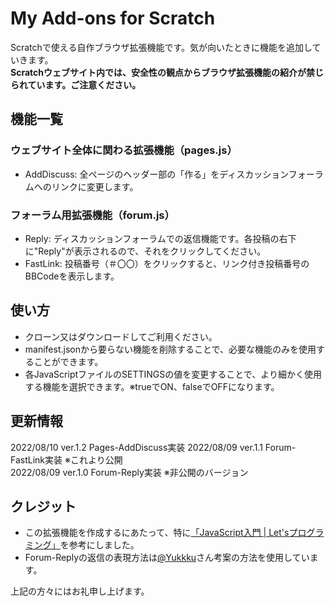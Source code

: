 # My Add-ons for Scratch
Scratchで使える自作ブラウザ拡張機能です。気が向いたときに機能を追加していきます。  
**Scratchウェブサイト内では、安全性の観点からブラウザ拡張機能の紹介が禁じられています。ご注意ください。**

## 機能一覧
### ウェブサイト全体に関わる拡張機能（pages.js）
- AddDiscuss: 全ページのヘッダー部の「作る」をディスカッションフォーラムへのリンクに変更します。

### フォーラム用拡張機能（forum.js）
- Reply: ディスカッションフォーラムでの返信機能です。各投稿の右下に"Reply"が表示されるので、それをクリックしてください。
- FastLink: 投稿番号（＃〇〇）をクリックすると、リンク付き投稿番号のBBCodeを表示します。

## 使い方
- クローン又はダウンロードしてご利用ください。
- manifest.jsonから要らない機能を削除することで、必要な機能のみを使用することができます。
- 各JavaScriptファイルのSETTINGSの値を変更することで、より細かく使用する機能を選択できます。※trueでON、falseでOFFになります。

## 更新情報
2022/08/10 ver.1.2 Pages-AddDiscuss実装
2022/08/09 ver.1.1 Forum-FastLink実装 ※これより公開  
2022/08/09 ver.1.0 Forum-Reply実装 ※非公開のバージョン

## クレジット
- この拡張機能を作成するにあたって、特に[「JavaScript入門 | Let'sプログラミング」](https://www.javadrive.jp/javascript/)を参考にしました。
- Forum-Replyの返信の表現方法は[@Yukkku](https://scratch.mit.edu/users/yukku/)さん考案の方法を使用しています。

上記の方々にはお礼申し上げます。
